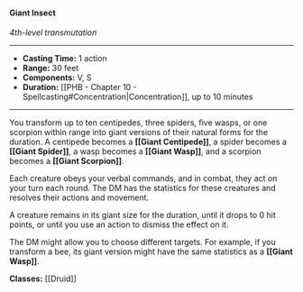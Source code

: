 #### Giant Insect
*4th-level transmutation*
___
- **Casting Time:** 1 action
- **Range:** 30 feet
- **Components:** V, S
- **Duration:** [[PHB - Chapter 10 - Spellcasting#Concentration|Concentration]], up to 10 minutes
---
You transform up to ten centipedes, three spiders, five wasps, or one scorpion within range into giant versions of their natural forms for the duration. A centipede becomes a **[[Giant Centipede]]**, a spider becomes a **[[Giant Spider]]**, a wasp becomes a **[[Giant Wasp]]**, and a scorpion becomes a **[[Giant Scorpion]]**.

Each creature obeys your verbal commands, and in combat, they act on your turn each round. The DM has the statistics for these creatures and resolves their actions and movement.

A creature remains in its giant size for the duration, until it drops to 0 hit points, or until you use an action to dismiss the effect on it.

The DM might allow you to choose different targets. For example, if you transform a bee, its giant version might have the same statistics as a **[[Giant Wasp]]**.

**Classes:** [[Druid]]